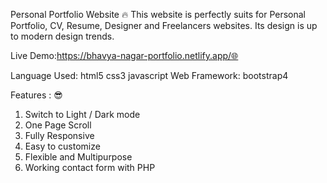 Personal Portfolio Website 🔥
This website is perfectly suits for Personal Portfolio, CV, Resume, Designer and Freelancers websites. Its design is up to modern design trends.

Live Demo:https://bhavya-nagar-portfolio.netlify.app/🌐

Language Used: html5 css3 javascript
Web Framework: bootstrap4

Features : 😎
1. Switch to Light / Dark mode
2. One Page Scroll
3. Fully Responsive
4. Easy to customize
5. Flexible and Multipurpose
6. Working contact form with PHP
